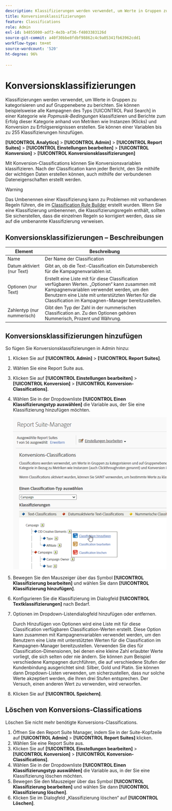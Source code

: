 ```yaml
---
description: Klassifizierungen werden verwendet, um Werte in Gruppen zu kategorisieren und auf Gruppenebene zu berichten. Sie können beispielsweise alle Kampagnen des Typs „Paid Search“ in einer Kategorie wie Popmusik zusammenfassen und Berichte zum Erfolg dieser Kategorie anhand von Metriken wie Instanzen (Durchklick-Rate) und Konversionen erstellen.
title: Konversionsklassifizierungen
feature: Classifications
role: Admin
exl-id: b4855000-adf3-4e3b-af36-f4803383126d
source-git-commit: a40f30bbe8fdbf98862c4c9a05341fb63962cdd1
workflow-type: tm+mt
source-wordcount: '520'
ht-degree: 96%

---
```


# Konversionsklassifizierungen

Klassifizierungen werden verwendet, um Werte in Gruppen zu kategorisieren und auf Gruppenebene zu berichten. Sie können beispielsweise alle Kampagnen des Typs [!UICONTROL Paid Search] in einer Kategorie wie *Popmusik-Bedingungen* klassifizieren und Berichte zum Erfolg dieser Kategorie anhand von Metriken wie Instanzen (Klicks) und Konversion zu Erfolgsereignissen erstellen. Sie können einer Variablen bis zu 255 Klassifizierungen hinzufügen.

**[!UICONTROL Analytics]** > **[!UICONTROL Admin]** > **[!UICONTROL Report Suites]** > **[!UICONTROL Einstellungen bearbeiten]** > **[!UICONTROL Konversion]** > **[!UICONTROL Konversionsklassifizierungen]**

Mit Konversion-Classifications können Sie Konversionsvariablen klassifizieren. Nach der Classification kann jeder Bericht, den Sie mithilfe der wichtigen Daten erstellen können, auch mithilfe der verbundenen Dateneigenschaften erstellt werden.

>[!WARNING]
>
>Das Umbenennen einer Klassifizierung kann zu Problemen mit vorhandenen Regeln führen, die im [Classification Rule Builder](/help/components/classifications/crb/classification-rule-builder.md) erstellt wurden. Wenn Sie eine Klassifizierung umbenennen, die Klassifizierungsregeln enthält, sollten Sie sicherstellen, dass die einzelnen Regeln so korrigiert werden, dass sie auf die umbenannte Klassifizierung verweisen.

## Konversionsklassifizierungen – Beschreibungen

| Element | Beschreibung |
| --- | --- |
| Name | Der Name der Classification |
| Datum aktiviert (nur Text) | Gibt an, ob die Text-Classification ein Datumsbereich für die Kampagnenvariablen ist. |
| Optionen (nur Text) | Erstellt eine Liste mit für diese Classification verfügbaren Werten. „Optionen“ kann zusammen mit Kampagnenvariablen verwendet werden, um den Benutzern eine Liste mit unterstützten Werten für die Classification im Kampagnen-Manager bereitzustellen. |
| Zahlentyp (nur nummerisch) | Gibt den Typ der Zahl in der nummerischen Classification an. Zu den Optionen gehören Nummerisch, Prozent und Währung. |

## Konversionsklassifizierungen hinzufügen

So fügen Sie Konversionsklassifizierungen in Admin hinzu:

1. Klicken Sie auf **[!UICONTROL Admin]** > **[!UICONTROL Report Suites]**.
1. Wählen Sie eine Report Suite aus.
1. Klicken Sie auf **[!UICONTROL Einstellungen bearbeiten]** > **[!UICONTROL Konversion]** > **[!UICONTROL Konversion-Classifications]**.
1. Wählen Sie in der Dropdownliste **[!UICONTROL Einen Klassifizierungstyp auswählen]** die Variable aus, der Sie eine Klassifizierung hinzufügen möchten.

   ![Schritt-Info](/help/admin/admin/assets/sub_class_create.png)

1. Bewegen Sie den Mauszeiger über das Symbol **[!UICONTROL Klassifizierung bearbeiten]** und wählen Sie dann **[!UICONTROL Klassifizierung hinzufügen]**.
1. Konfigurieren Sie die Klassifizierung im Dialogfeld **[!UICONTROL Textklassifizierungen]** nach Bedarf.

1. Optionen im Dropdown-Listendialogfeld hinzufügen oder entfernen.

   Durch Hinzufügen von Optionen wird eine Liste mit für diese Classification verfügbaren Classification-Werten erstellt. Diese Option kann zusammen mit Kampagnenvariablen verwendet werden, um den Benutzern eine Liste mit unterstützten Werten für die Classification im Kampagnen-Manager bereitzustellen. Verwenden Sie dies für Classification-Dimensionen, bei denen eine kleine Zahl erlaubter Werte vorliegt, die sich selten oder nie ändern. Sie können zum Beispiel verschiedene Kampagnen durchführen, die auf verschiedene Stufen der Kundenbindung ausgerichtet sind: Silber, Gold und Platin. Sie können dann Dropdown-Listen verwenden, um sicherzustellen, dass nur solche Werte akzeptiert werden, die Ihren drei Stufen entsprechen. Der Versuch, einen anderen Wert zu verwenden, wird verworfen.

1. Klicken Sie auf **[!UICONTROL Speichern]**.

## Löschen von Konversions-Classifications

Löschen Sie nicht mehr benötigte Konversions-Classifications.

1. Öffnen Sie den Report Suite Manager, indem Sie in der Suite-Kopfzeile auf **[!UICONTROL Admin]** > **[!UICONTROL Report Suites]** klicken.
1. Wählen Sie eine Report Suite aus.
1. Klicken Sie auf **[!UICONTROL Einstellungen bearbeiten]** > **[!UICONTROL Konversion]** > **[!UICONTROL Konversion-Classifications]**.
1. Wählen Sie in der Dropdownliste **[!UICONTROL Einen Klassifizierungstyp auswählen]** die Variable aus, in der Sie eine Klassifizierung löschen möchten.
1. Bewegen Sie den Mauszeiger über das Symbol **[!UICONTROL Klassifizierung bearbeiten]** und wählen Sie dann **[!UICONTROL Klassifizierung löschen]**.
1. Klicken Sie im Dialogfeld „Klassifizierung löschen“ auf **[!UICONTROL Löschen]**.
